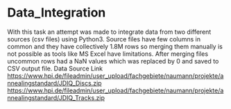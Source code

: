 # Data_Integration
With this task an attempt was made to integrate data from two different sources (csv files) using Python3. Source files have few columns in common and they have collectively 1.8M rows so merging them manually is not possible as tools like MS Excel have limitations. After merging files uncommon rows had a NaN values which was replaced by 0 and saved to CSV output file.
Data Source Link 
https://www.hpi.de/fileadmin/user_upload/fachgebiete/naumann/projekte/annealingstandard/JDIQ_Discs.zip
https://www.hpi.de/fileadmin/user_upload/fachgebiete/naumann/projekte/annealingstandard/JDIQ_Tracks.zip
